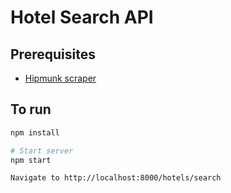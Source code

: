 # Hotel Search API

## Prerequisites
- [Hipmunk scraper](https://github.com/Hipmunk/hipproblems/tree/master/hotel_search)

## To run

```sh
npm install

# Start server
npm start

Navigate to http://localhost:8000/hotels/search
```